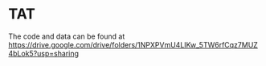 # TAT

The code and data can be found at https://drive.google.com/drive/folders/1NPXPVmU4LIKw_5TW6rfCqz7MUZ4bLok5?usp=sharing
